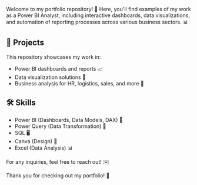 Welcome to my portfolio repository! 🎉 
Here, you'll find examples of my work as a Power BI Analyst, including interactive dashboards, data visualizations, and automation of reporting processes across various business sectors. 📊

## 📂 Projects
This repository showcases my work in:
- Power BI dashboards and reports 📈
- Data visualization solutions 🎨
- Business analysis for HR, logistics, sales, and more 💼

## 🛠 Skills
- Power BI (Dashboards, Data Models, DAX) 🔧
- Power Query (Data Transformation) 🔄
- SQL 🖥
- Canva (Design) 🎨
- Excel (Data Analysis) 📊

For any inquiries, feel free to reach out! ✉️

Thank you for checking out my portfolio! 🙏
